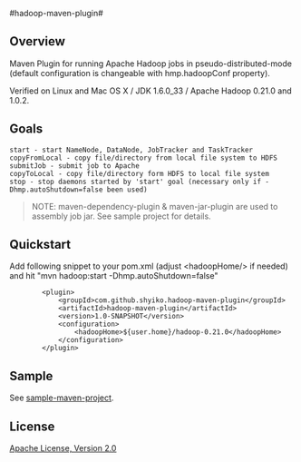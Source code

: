 #hadoop-maven-plugin#

Overview
---------------

Maven Plugin for running Apache Hadoop jobs in pseudo-distributed-mode (default configuration is changeable with hmp.hadoopConf property).

Verified on Linux and Mac OS X / JDK 1.6.0_33 / Apache Hadoop 0.21.0 and 1.0.2.

Goals
---------------

    start - start NameNode, DataNode, JobTracker and TaskTracker
    copyFromLocal - copy file/directory from local file system to HDFS
    submitJob - submit job to Apache
    copyToLocal - copy file/directory form HDFS to local file system
    stop - stop daemons started by 'start' goal (necessary only if -Dhmp.autoShutdown=false been used)

>NOTE: maven-dependency-plugin & maven-jar-plugin are used to assembly job jar. See sample project for details.

Quickstart
---------------

Add following snippet to your pom.xml (adjust &lt;hadoopHome/&gt; if needed) and hit "mvn hadoop:start -Dhmp.autoShutdown=false"

            <plugin>
                <groupId>com.github.shyiko.hadoop-maven-plugin</groupId>
                <artifactId>hadoop-maven-plugin</artifactId>
                <version>1.0-SNAPSHOT</version>
                <configuration>
                    <hadoopHome>${user.home}/hadoop-0.21.0</hadoopHome>
                </configuration>
            </plugin>

Sample
---------------

See [sample-maven-project](https://github.com/shyiko/hadoop-maven-plugin/tree/master/sample-maven-project).

License
---------------

[Apache License, Version 2.0](http://www.apache.org/licenses/LICENSE-2.0)
